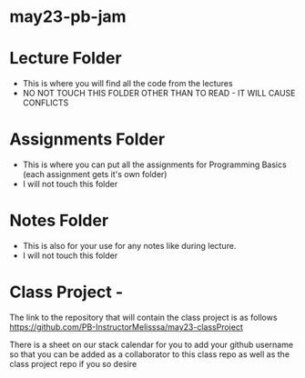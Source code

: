# may23-pb-jam

# Lecture Folder
- This is where you will find all the code from the lectures
- NO NOT TOUCH THIS FOLDER OTHER THAN TO READ -  IT WILL CAUSE CONFLICTS

# Assignments Folder
- This is where you can put all the assignments for Programming Basics (each assignment gets it's own folder)
- I will not touch this folder

# Notes Folder
- This is also for your use for any notes like during lecture.
- I will not touch this folder


# Class Project - 

The link to the repository that will contain the class project is as follows
https://github.com/PB-InstructorMelisssa/may23-classProject

There is a sheet on our stack calendar for you to add your github username so that you can be added as a collaborator to this class repo as well as the class project repo if you so desire
